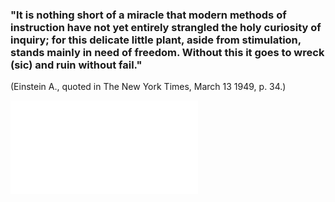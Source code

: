 ### "It is nothing short of a miracle that modern methods of instruction have not yet entirely strangled the holy curiosity of inquiry; for this delicate little plant, aside from stimulation, stands mainly in need of freedom. Without this it goes to wreck (sic) and ruin without fail."
(Einstein A., quoted in The New York Times, March 13 1949, p. 34.)

![](einstein_quote_nyt.pdf)